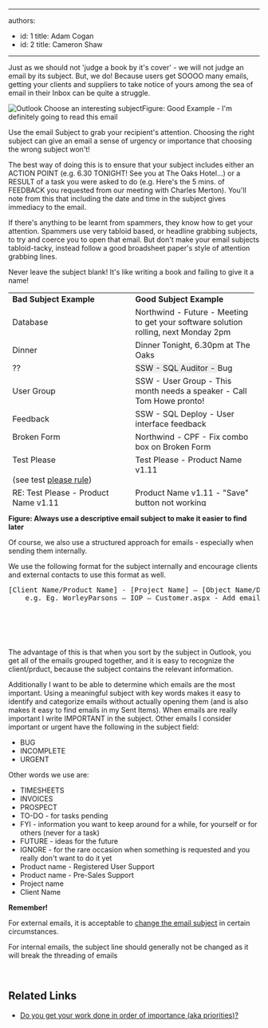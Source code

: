 

---
authors:
  - id: 1
    title: Adam Cogan
  - id: 2
    title: Cameron Shaw
---




<span class='intro'> ​Just as we should not 'judge a book by it's cover' - we will not judge an email by its subject. But, we do! Because users get SOOOO many emails, getting your clients and suppliers to take notice of yours among the sea of email in their Inbox can be quite a struggle.
 </span>

<img src="/PublishingImages/Outlook_ChooseAnInterestingSubject.gif" alt="Outlook Choose an interesting subject" class="ms-rteCustom-ImageArea" /><span class="ms-rteCustom-FigureGood">Figure&#58;&#160;Good Example - I'm definitely going to read this email</span>
<p>Use the email Subject to grab your recipient's attention. Choosing the right subject can give an email a sense of urgency or importance that choosing the wrong subject won't!</p><p>The best way of doing this is to ensure that your subject includes either an ACTION POINT (e.g. 6.30 TONIGHT! See you at The Oaks Hotel...) or a RESULT of a task you were asked to do (e.g. Here's the 5 mins. of FEEDBACK you requested from our meeting with Charles Merton). You'll note from this that including the date and time in the subject gives immediacy to the email.</p><p>If there's anything to be learnt from spammers, they know how to get your attention. Spammers use very tabloid based, or headline grabbing subjects, to try and coerce you to open that email. But don't make your email subjects tabloid-tacky, instead follow a good broadsheet paper's style of attention grabbing lines. </p><p>Never leave the subject blank! It's like writing a book and failing to give it a name!</p><table class="clsSSWTable" style="width&#58;493px;height&#58;428px;"><tbody><tr><td width="50%"> 
            <strong>Bad Subject Example </strong></td><td width="50%"> 
            <strong>Good Subject Example </strong></td></tr><tr><td>Database </td><td>Northwind -&#160;Future - Meeting to get your software solution rolling, next Monday 2pm </td></tr><tr><td>Dinner </td><td>Dinner Tonight, 6.30pm at The Oaks </td></tr><tr><td>?? </td><td>
            <span style="background-color&#58;#eeeeee;">SSW -&#160;SQL&#160;Auditor -&#160;</span>Bug</td></tr><tr><td>User Group </td><td>SSW -&#160;User Group - This month needs a speaker - Call Tom Howe pronto! </td></tr><tr><td>Feedback </td><td>SSW - SQL Deploy - User interface feedback</td></tr><tr><td valign="top">Broken&#160;Form </td><td valign="top">Northwind - CPF - Fix combo box on Broken&#160;Form </td></tr><tr><td valign="top">Test Please<br><br>(see test <a href="/_layouts/15/FIXUPREDIRECT.ASPX?WebId=3dfc0e07-e23a-4cbb-aac2-e778b71166a2&amp;TermSetId=07da3ddf-0924-4cd2-a6d4-a4809ae20160&amp;TermId=ec137193-bbcb-43a7-bc9a-4d337395aa22" target="_blank">please rul​e</a>)<br></td><td valign="top">Test Please​ - Product Name v1.11</td></tr><tr><td valign="top">RE&#58; Test Please - Product Name v1.11<br><br>
         (don't just reply)</td><td valign="top">Product Name v1.11 - &quot;Save&quot; button not working​</td></tr></tbody></table><p> 
   <strong>Figure&#58; Always use a descriptive email subject to make it easier to find later</strong></p><p>Of course, we also use a structured approach for emails - especially when sending them internally. </p><p>We use the following format for the subject internally and encourage clients and external contacts to use this format as well.</p><pre>[Client Name/Product Name] - [Project Name] – [Object Name/Description]<br>    e.g. Eg. WorleyParsons – IOP – Customer.aspx - Add email address validation</pre><pre>   
   
   
   
   <br>
</pre><p>The advantage of this&#160;is that when you sort by the subject in Outlook, you get all of the emails grouped together, and it is easy to recognize the client/prduct, because the subject contains the&#160;relevant information.</p><p>Additionally I want to be able to determine which emails are the most important. Using a meaningful subject with key words makes it easy to identify and categorize emails without actually opening them (and is also makes it easy to find emails in my Sent Items). When emails are really important I write IMPORTANT in the subject. Other emails I consider important or urgent have the following in the subject field&#58; </p><ul><li>BUG​ </li><li>INCOMPLETE </li><li>URGENT </li></ul><p>Other words we use are&#58;</p><ul><li>TIMESHEETS </li><li>INVOICES </li><li>PROSPECT </li><li>TO-DO - for tasks pending </li><li>FYI - information you want to keep around for a while, for yourself or for others (never for a task) </li><li>FUTURE - ideas for the future </li><li>IGNORE - for the rare occasion when something is requested and you really don't want to do it yet </li><li>Product name - Registered User Support </li><li>Product name - Pre-Sales Support </li><li>Project name </li><li>Client Name </li></ul><div class="ms-rteCustom-GreyBox"><p> 
      <strong>Remember!</strong> </p><p>For external emails, it is acceptable to 
      <a href="/Pages/WhenToChangeEmailSubject.aspx" title="When to Change an Email Subject">change the email subject</a> in certain circumstances.</p><p>For internal emails, the subject line should generally&#160;not be changed as it will break the threading of emails</p></div>
<br>
<h2>Related Links</h2><ul><li> 
      <a href="/_layouts/15/FIXUPREDIRECT.ASPX?WebId=3dfc0e07-e23a-4cbb-aac2-e778b71166a2&amp;TermSetId=07da3ddf-0924-4cd2-a6d4-a4809ae20160&amp;TermId=422fc16f-bc94-413a-b14f-4172791f92a0">Do you get your work done in order of importance (aka priorities)?</a></li></ul>


